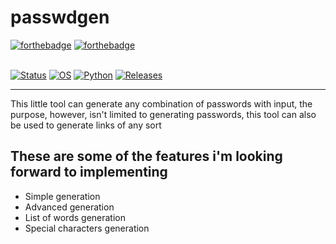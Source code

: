 # passwdgen

[![forthebadge](https://forthebadge.com/images/badges/made-with-c-plus-plus.svg)](https://forthebadge.com)
[![forthebadge](https://forthebadge.com/images/badges/made-with-python.svg)](https://forthebadge.com)
<br><br>

[![Status](https://img.shields.io/badge/status-unfinished-orange.svg)](https://shields.io/)
[![OS](https://img.shields.io/badge/os-linux-lime.svg)](https://shields.io/)
[![Python](https://img.shields.io/badge/python-3.8.10-blue.svg)](https://shields.io/)
[![Releases](https://img.shields.io/badge/Releases-0-grey.svg)](https://shields.io/)


-----
This little tool can generate any combination of passwords with input,
the purpose, however, isn't limited to generating passwords, this tool
can also be used to generate links of any sort

## These are some of the features i'm looking forward to implementing
<ul>
<li>Simple generation</li>
<li>Advanced generation</li>
<li>List of words generation</li>
<li>Special characters generation</li>
</ul>
